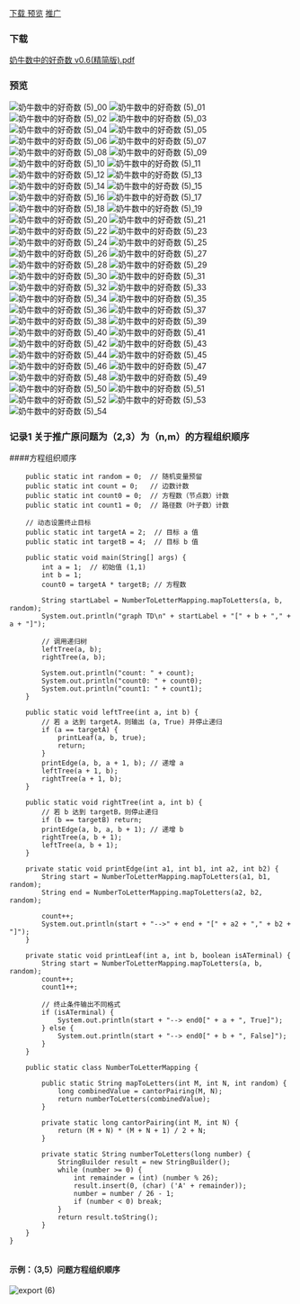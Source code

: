 [ 下载 ](###下载)
[预览](###预览)
[推广](###推广)

### 下载
[奶牛数中的好奇数 v0.6(精简版).pdf](https://github.com/user-attachments/files/17823523/7.pdf)


### 预览
![奶牛数中的好奇数 (5)_00](https://github.com/user-attachments/assets/4e105d59-ec11-4c47-a0fb-f80f03fb9db5)
![奶牛数中的好奇数 (5)_01](https://github.com/user-attachments/assets/43328412-49f5-4a9e-ba10-3d6f93d54f03)
![奶牛数中的好奇数 (5)_02](https://github.com/user-attachments/assets/0c855b31-2ddb-41cd-be8f-80653edf2db6)
![奶牛数中的好奇数 (5)_03](https://github.com/user-attachments/assets/a71066a5-993b-4648-822a-13de402e146c)
![奶牛数中的好奇数 (5)_04](https://github.com/user-attachments/assets/02e7ff00-173a-4044-aea5-f9bb1b150faf)
![奶牛数中的好奇数 (5)_05](https://github.com/user-attachments/assets/34571bcb-c09d-4f6e-aadd-524489ac38b1)
![奶牛数中的好奇数 (5)_06](https://github.com/user-attachments/assets/86be60e4-78b3-4b2e-aa6d-44b34f582662)
![奶牛数中的好奇数 (5)_07](https://github.com/user-attachments/assets/edef1ad1-14c3-4da9-b6e7-5f6bfc7a8535)
![奶牛数中的好奇数 (5)_08](https://github.com/user-attachments/assets/5aeadd54-c670-41d4-8510-b05db2babf5d)
![奶牛数中的好奇数 (5)_09](https://github.com/user-attachments/assets/37a99a8b-36b3-4ebf-b239-3329d564bf75)
![奶牛数中的好奇数 (5)_10](https://github.com/user-attachments/assets/6d4904d5-4808-4639-8982-5561d6c9257f)
![奶牛数中的好奇数 (5)_11](https://github.com/user-attachments/assets/f7614d2c-7949-4f54-bd05-e4c71b89614c)
![奶牛数中的好奇数 (5)_12](https://github.com/user-attachments/assets/3e6486be-0895-4b52-9560-a03040d0326e)
![奶牛数中的好奇数 (5)_13](https://github.com/user-attachments/assets/08c986ae-b79a-46e2-8aa0-c34d662cb304)
![奶牛数中的好奇数 (5)_14](https://github.com/user-attachments/assets/76f77b39-d984-45ac-9153-902a4bf80465)
![奶牛数中的好奇数 (5)_15](https://github.com/user-attachments/assets/a1bd9a27-5e0f-4a51-9fa6-fec7964ab53b)
![奶牛数中的好奇数 (5)_16](https://github.com/user-attachments/assets/0ba8debc-0235-4043-b11f-7ccb8d9c3ccb)
![奶牛数中的好奇数 (5)_17](https://github.com/user-attachments/assets/2a1091d0-c3f9-4595-8e8d-c3951021cf68)
![奶牛数中的好奇数 (5)_18](https://github.com/user-attachments/assets/9a11c678-5e99-45a5-9a0a-9613bf463f69)
![奶牛数中的好奇数 (5)_19](https://github.com/user-attachments/assets/142e7bd0-ebf2-421d-9536-50a8b9d227a7)
![奶牛数中的好奇数 (5)_20](https://github.com/user-attachments/assets/33954b0d-2bfa-46a7-ba64-36bf12f0d938)
![奶牛数中的好奇数 (5)_21](https://github.com/user-attachments/assets/65fd1f54-c23a-4356-8bd2-538b63dc348c)
![奶牛数中的好奇数 (5)_22](https://github.com/user-attachments/assets/b6d14d60-6de7-4ded-b232-1682280920d4)
![奶牛数中的好奇数 (5)_23](https://github.com/user-attachments/assets/397ac7c4-c682-4d73-bdd8-bc802c8906ce)
![奶牛数中的好奇数 (5)_24](https://github.com/user-attachments/assets/6c82d555-860f-4d81-9a4f-d22abeae19a3)
![奶牛数中的好奇数 (5)_25](https://github.com/user-attachments/assets/f3518a34-44c3-48db-a064-34979c798cea)
![奶牛数中的好奇数 (5)_26](https://github.com/user-attachments/assets/139d9eaf-0b90-46a1-a884-d656eeaf1b8a)
![奶牛数中的好奇数 (5)_27](https://github.com/user-attachments/assets/1f6fe3ab-6009-40e0-bd59-2dc9fafe6a45)
![奶牛数中的好奇数 (5)_28](https://github.com/user-attachments/assets/41e223e2-ad13-4f77-a951-e4df9cf907a0)
![奶牛数中的好奇数 (5)_29](https://github.com/user-attachments/assets/f315abdf-6621-4e77-854b-02deb5a69f51)
![奶牛数中的好奇数 (5)_30](https://github.com/user-attachments/assets/b4b93e51-3ec4-49b6-aba6-1052ee23ab10)
![奶牛数中的好奇数 (5)_31](https://github.com/user-attachments/assets/6c319c8a-ba83-4274-b03e-27051d55dbb7)
![奶牛数中的好奇数 (5)_32](https://github.com/user-attachments/assets/513cf64b-9999-4773-9364-5879814f7332)
![奶牛数中的好奇数 (5)_33](https://github.com/user-attachments/assets/75cdf33a-9498-4c8e-b6bc-ca35b7fa3f29)
![奶牛数中的好奇数 (5)_34](https://github.com/user-attachments/assets/5dd1392b-1472-4d9b-94fc-9c9cecb6d620)
![奶牛数中的好奇数 (5)_35](https://github.com/user-attachments/assets/0cc21d91-8836-42e3-92c4-d5f63e985866)
![奶牛数中的好奇数 (5)_36](https://github.com/user-attachments/assets/85836b5d-635b-4105-9c3a-ce6ce0889cca)
![奶牛数中的好奇数 (5)_37](https://github.com/user-attachments/assets/6b92aad9-d484-46d0-95e2-10904098700b)
![奶牛数中的好奇数 (5)_38](https://github.com/user-attachments/assets/e7e16e37-eefd-4bf4-b745-5bb3ce975524)
![奶牛数中的好奇数 (5)_39](https://github.com/user-attachments/assets/82d58c76-2e2d-4590-b944-d4f53293aa6e)
![奶牛数中的好奇数 (5)_40](https://github.com/user-attachments/assets/9c73ca78-b18d-4883-910b-1abeeac841b2)
![奶牛数中的好奇数 (5)_41](https://github.com/user-attachments/assets/47fc8775-2b0a-43c7-bf61-5078a571bdd7)
![奶牛数中的好奇数 (5)_42](https://github.com/user-attachments/assets/a5c583f2-e647-42e9-8e8a-653e00c79ad1)
![奶牛数中的好奇数 (5)_43](https://github.com/user-attachments/assets/bdda2242-f57b-48b4-899a-a79d915e7b1a)
![奶牛数中的好奇数 (5)_44](https://github.com/user-attachments/assets/d62982e9-d6b1-44d3-a265-5d436b47311e)
![奶牛数中的好奇数 (5)_45](https://github.com/user-attachments/assets/eb80677e-5bec-4e7a-ae41-f4bf9a20e404)
![奶牛数中的好奇数 (5)_46](https://github.com/user-attachments/assets/812f41bd-ec17-4220-b2d7-ca7c04a7c493)
![奶牛数中的好奇数 (5)_47](https://github.com/user-attachments/assets/c22b28fa-a99e-4912-8099-d9c98a092182)
![奶牛数中的好奇数 (5)_48](https://github.com/user-attachments/assets/e5068e02-76c4-4956-9a81-18591fd01b56)
![奶牛数中的好奇数 (5)_49](https://github.com/user-attachments/assets/5ea69635-501c-4145-b014-8cec5d5a25c6)
![奶牛数中的好奇数 (5)_50](https://github.com/user-attachments/assets/35d66d2b-4c20-442b-928d-8314b256551a)
![奶牛数中的好奇数 (5)_51](https://github.com/user-attachments/assets/08b35776-cf51-46c0-9045-227f7fc1f2ee)
![奶牛数中的好奇数 (5)_52](https://github.com/user-attachments/assets/805f82a2-5aaa-46ad-85d4-35dcdaf63a24)
![奶牛数中的好奇数 (5)_53](https://github.com/user-attachments/assets/7df07fba-2a2e-4ec9-b6e7-eacc4763b761)
![奶牛数中的好奇数 (5)_54](https://github.com/user-attachments/assets/762bb898-cb64-47af-9120-4f96d932de1b)


### 记录1 关于推广原问题为（2,3）为（n,m）的方程组织顺序
####方程组织顺序
```javapublic class Test6 {
    public static int random = 0;  // 随机变量预留
    public static int count = 0;   // 边数计数
    public static int count0 = 0;  // 方程数（节点数）计数
    public static int count1 = 0;  // 路径数（叶子数）计数

    // 动态设置终止目标
    public static int targetA = 2;  // 目标 a 值
    public static int targetB = 4;  // 目标 b 值

    public static void main(String[] args) {
        int a = 1;  // 初始值 (1,1)
        int b = 1;
        count0 = targetA * targetB; // 方程数

        String startLabel = NumberToLetterMapping.mapToLetters(a, b, random);
        System.out.println("graph TD\n" + startLabel + "[" + b + "," + a + "]");

        // 调用递归树
        leftTree(a, b);
        rightTree(a, b);

        System.out.println("count: " + count);
        System.out.println("count0: " + count0);
        System.out.println("count1: " + count1);
    }

    public static void leftTree(int a, int b) {
        // 若 a 达到 targetA，则输出 (a, True) 并停止递归
        if (a == targetA) {
            printLeaf(a, b, true);
            return;
        }
        printEdge(a, b, a + 1, b); // 递增 a
        leftTree(a + 1, b);
        rightTree(a + 1, b);
    }

    public static void rightTree(int a, int b) {
        // 若 b 达到 targetB，则停止递归
        if (b == targetB) return;
        printEdge(a, b, a, b + 1); // 递增 b
        rightTree(a, b + 1);
        leftTree(a, b + 1);
    }

    private static void printEdge(int a1, int b1, int a2, int b2) {
        String start = NumberToLetterMapping.mapToLetters(a1, b1, random);
        String end = NumberToLetterMapping.mapToLetters(a2, b2, random);

        count++;
        System.out.println(start + "-->" + end + "[" + a2 + "," + b2 + "]");
    }

    private static void printLeaf(int a, int b, boolean isATerminal) {
        String start = NumberToLetterMapping.mapToLetters(a, b, random);
        count++;
        count1++;

        // 终止条件输出不同格式
        if (isATerminal) {
            System.out.println(start + "--> end0[" + a + ", True]");
        } else {
            System.out.println(start + "--> end0[" + b + ", False]");
        }
    }

    public static class NumberToLetterMapping {

        public static String mapToLetters(int M, int N, int random) {
            long combinedValue = cantorPairing(M, N);
            return numberToLetters(combinedValue);
        }

        private static long cantorPairing(int M, int N) {
            return (M + N) * (M + N + 1) / 2 + N;
        }

        private static String numberToLetters(long number) {
            StringBuilder result = new StringBuilder();
            while (number >= 0) {
                int remainder = (int) (number % 26);
                result.insert(0, (char) ('A' + remainder));
                number = number / 26 - 1;
                if (number < 0) break;
            }
            return result.toString();
        }
    }
}


```

#### 示例：（3,5）问题方程组织顺序

![export (6)](https://github.com/user-attachments/assets/5d6c86bb-4b41-428c-8357-7d06b4edcc53)

